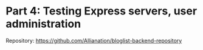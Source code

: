 # Part 4: Testing Express servers, user administration

Repository: https://github.com/Allianation/bloglist-backend-repository

